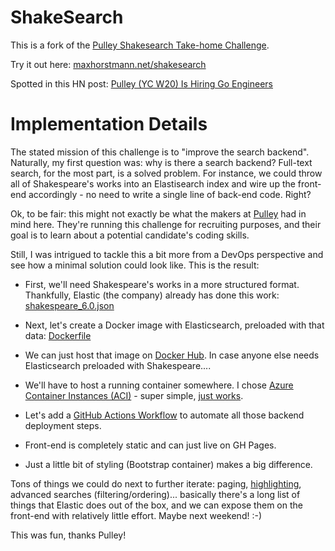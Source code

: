 # ShakeSearch

This is a fork of the [Pulley Shakesearch Take-home Challenge](https://github.com/ProlificLabs/shakesearch).

Try it out here: [maxhorstmann.net/shakesearch](http://maxhorstmann.net/shakesearch)

Spotted in this HN post: [Pulley (YC W20) Is Hiring Go Engineers](https://news.ycombinator.com/item?id=25444908)

# Implementation Details

The stated mission of this challenge is to "improve the search backend". Naturally, my first question was: why is there a search backend? Full-text search, for the most part, is a solved problem. For instance, we could throw all of Shakespeare's works into an Elastisearch index and wire up the front-end accordingly - no need to write a single line of back-end code. Right?

Ok, to be fair: this might not exactly be what the makers at [Pulley](https://pulley.com) had in mind here. They're running this challenge for recruiting purposes, and their goal is to learn about a potential candidate's coding skills. 

Still, I was intrigued to tackle this a bit more from a DevOps perspective and see how a minimal solution could look like. This is the result:

* First, we'll need Shakespeare's works in a more structured format. Thankfully, Elastic (the company) already has done this work: [shakespeare_6.0.json](https://download.elastic.co/demos/kibana/gettingstarted/shakespeare_6.0.json)

* Next, let's create a Docker image with Elasticsearch, preloaded with that data: [Dockerfile](Dockerfile)

* We can just host that image on [Docker Hub](https://hub.docker.com/repository/docker/maxhorstmann/shakesearch). In case anyone else needs Elasticsearch preloaded with Shakespeare....

* We'll have to host a running container somewhere. I chose [Azure Container Instances (ACI)](https://azure.microsoft.com/en-us/services/container-instances) - super simple, [just works](http://shakesearch.eastus.azurecontainer.io/shakespeare/_search?q=hamlet).

* Let's add a [GitHub Actions Workflow](.github/workflows/deploy.yml) to automate all those backend deployment steps. 

* Front-end is completely static and can just live on GH Pages.

* Just a little bit of styling (Bootstrap container) makes a big difference.

Tons of things we could do next to further iterate: paging, [highlighting](https://www.elastic.co/guide/en/elasticsearch/reference/current/highlighting.html), advanced searches (filtering/ordering)... basically there's a long list of things that Elastic does out of the box, and we can expose them on the front-end with relatively little effort. Maybe next weekend! :-)

This was fun, thanks Pulley!


